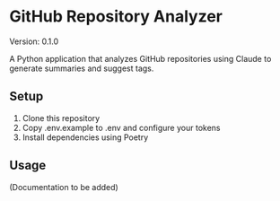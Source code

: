 # GitHub Repository Analyzer

Version: 0.1.0

A Python application that analyzes GitHub repositories using Claude to generate summaries and suggest tags.

## Setup

1. Clone this repository
2. Copy .env.example to .env and configure your tokens
3. Install dependencies using Poetry

## Usage

(Documentation to be added)
